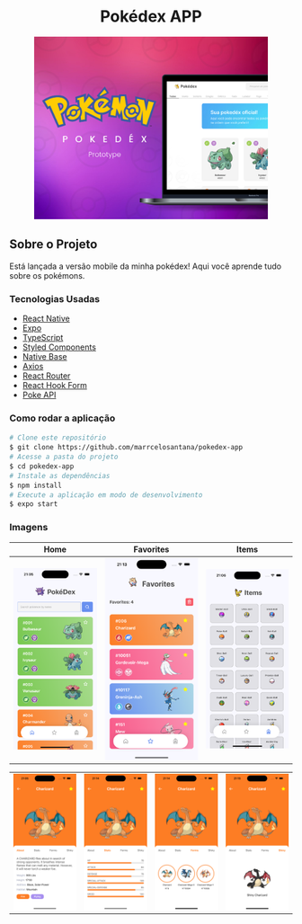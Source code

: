 <h1 style="text-align: center; font-weight: bold;">Pokédex APP</h1>

<div align="center" >
  <img src="./assets/Thumb.png" height="325">
</div>

## Sobre o Projeto

Está lançada a versão mobile da minha pokédex! Aqui você aprende tudo sobre os pokémons.

### Tecnologias Usadas

- [React Native](https://reactnative.dev/)
- [Expo](https://expo.dev/)
- [TypeScript](https://www.typescriptlang.org/)
- [Styled Components](https://styled-components.com/)
- [Native Base](https://nativebase.io/)
- [Axios](https://axios-http.com/ptbr/docs/intro)
- [React Router](https://reactrouter.com/en/main)
- [React Hook Form](https://react-hook-form.com/)
- [Poke API](https://pokeapi.co/)

### Como rodar a aplicação

```bash
# Clone este repositório
$ git clone https://github.com/marrcelosantana/pokedex-app
# Acesse a pasta do projeto
$ cd pokedex-app
# Instale as dependências
$ npm install
# Execute a aplicação em modo de desenvolvimento
$ expo start

```

### Imagens

|              Home              |              Favorites              |              Items              |
| :----------------------------: | :---------------------------------: | :-----------------------------: |
| <img src= "./assets/home.png"> | <img src= "./assets/favorites.png"> | <img src= "./assets/items.png"> |

|                                   |                                     |                                     |                                     |
| :-------------------------------: | :---------------------------------: | :---------------------------------: | ----------------------------------- |
| <img src= "./assets/details.png"> | <img src= "./assets/details-2.png"> | <img src= "./assets/details-3.png"> | <img src= "./assets/details-4.png"> |
